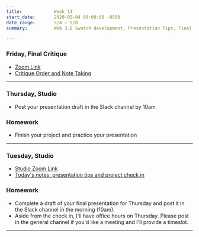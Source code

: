 ```yaml
---
title:            Week 14
start_date:       2020-05-04 00:00:00 -0500
date_range:       5/4 – 5/8
summary:          Web 3.0 Swatch development, Presentation Tips, Final Critique

---
```


### Friday, Final Critique

- [Zoom Link](https://newschool.zoom.us/my/nikafisher)
- [Critique Order and Note Taking](https://paper.dropbox.com/doc/Core-Interaction-Final-Presentations--AzmTdNVbqpZt3gJcl_vc~c2KAg-jJ7ZqCiC3fwq3odIDmv1S)

---

### Thursday, Studio

- Post your presentation draft in the Slack channel by 10am

### Homework
- Finish your project and practice your presentation

---

### Tuesday, Studio

- [Studio Zoom Link](https://newschool.zoom.us/my/nikafisher)
- [Today's notes: presentation tips and project check in](https://paper.dropbox.com/doc/Final-Presentation-Notes--AzXY0wwhq9Y_14xD3tEP~Y_oAQ-DlUNEHDlR3pqz5SM6sMkg)

### Homework
- Complete a draft of your final presentation for Thursday and post it in the Slack channel in the morning (10am).
- Aside from the check in, I'll have office hours on Thursday. Please post in the general channel if you'd like a meeting and I'll provide a timeslot.

---
